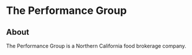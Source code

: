 # The Performance Group

## About

The Performance Group is a Northern California food brokerage company.
